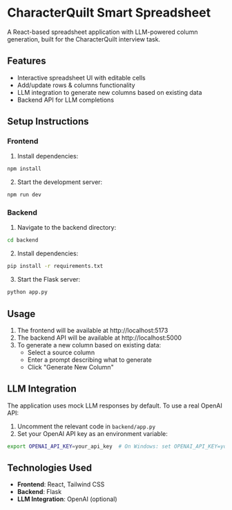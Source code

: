 # CharacterQuilt Smart Spreadsheet

A React-based spreadsheet application with LLM-powered column generation, built for the CharacterQuilt interview task.

## Features

- Interactive spreadsheet UI with editable cells
- Add/update rows & columns functionality
- LLM integration to generate new columns based on existing data
- Backend API for LLM completions

## Setup Instructions

### Frontend

1. Install dependencies:
```bash
npm install
```

2. Start the development server:
```bash
npm run dev
```

### Backend

1. Navigate to the backend directory:
```bash
cd backend
```

2. Install dependencies:
```bash
pip install -r requirements.txt
```

3. Start the Flask server:
```bash
python app.py
```

## Usage

1. The frontend will be available at http://localhost:5173
2. The backend API will be available at http://localhost:5000
3. To generate a new column based on existing data:
   - Select a source column
   - Enter a prompt describing what to generate
   - Click "Generate New Column"

## LLM Integration

The application uses mock LLM responses by default. To use a real OpenAI API:

1. Uncomment the relevant code in `backend/app.py`
2. Set your OpenAI API key as an environment variable:
```bash
export OPENAI_API_KEY=your_api_key  # On Windows: set OPENAI_API_KEY=your_api_key
```

## Technologies Used

- **Frontend**: React, Tailwind CSS
- **Backend**: Flask
- **LLM Integration**: OpenAI (optional)
